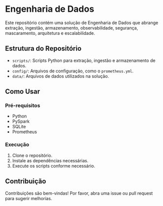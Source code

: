 # Engenharia de Dados

Este repositório contém uma solução de Engenharia de Dados que abrange extração, ingestão, armazenamento, observabilidade, segurança, mascaramento, arquitetura e escalabilidade.

## Estrutura do Repositório

- `scripts/`: Scripts Python para extração, ingestão e armazenamento de dados.
- `config/`: Arquivos de configuração, como o `prometheus.yml`.
- `data/`: Arquivos de dados utilizados na solução.

## Como Usar

### Pré-requisitos

- Python
- PySpark
- SQLite
- Prometheus

### Execução

1. Clone o repositório.
2. Instale as dependências necessárias.
3. Execute os scripts conforme necessário.

## Contribuição

Contribuições são bem-vindas! Por favor, abra uma issue ou pull request para sugerir melhorias.